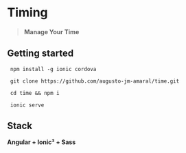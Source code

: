 # Timing

> #### Manage Your Time

## Getting started

```
 npm install -g ionic cordova
```
```
 git clone https://github.com/augusto-jm-amaral/time.git
```
```
 cd time && npm i
```
```
 ionic serve
```
## Stack
 **Angular + Ionic³ + Sass**
